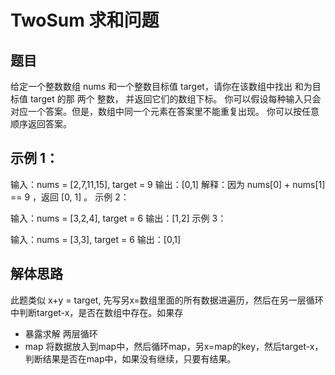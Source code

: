 # TwoSum 求和问题

## 题目
给定一个整数数组 nums 和一个整数目标值 target，请你在该数组中找出 和为目标值 target  的那 两个 整数，
并返回它们的数组下标。
你可以假设每种输入只会对应一个答案。但是，数组中同一个元素在答案里不能重复出现。
你可以按任意顺序返回答案。



## 示例 1：

输入：nums = [2,7,11,15], target = 9
输出：[0,1]
解释：因为 nums[0] + nums[1] == 9 ，返回 [0, 1] 。
示例 2：

输入：nums = [3,2,4], target = 6
输出：[1,2]
示例 3：

输入：nums = [3,3], target = 6
输出：[0,1]

## 解体思路
此题类似 x+y = target,
先写另x=数组里面的所有数据进遍历，然后在另一层循环中判断target-x，是否在数组中存在。如果存
 - 暴露求解
    两层循环
 - map
   将数据放入到map中，然后循环map，另x=map的key，然后target-x，判断结果是否在map中，如果没有继续，只要有结果。